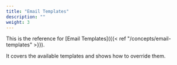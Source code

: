 ```yaml
---
title: "Email Templates"
description: ""
weight: 3
---
```


This is the reference for [Email Templates]({{< ref "/concepts/email-templates" >}}).

It covers the available templates and shows how to override them.
